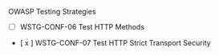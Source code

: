 OWASP Testing Strategies
- [ ] WSTG-CONF-06 Test HTTP Methods
- [ x ] WSTG-CONF-07 Test HTTP Strict Transport Security
